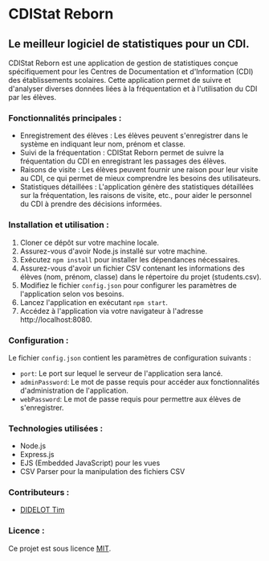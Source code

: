 # CDIStat Reborn
## Le meilleur logiciel de statistiques pour un CDI.

CDIStat Reborn est une application de gestion de statistiques conçue spécifiquement pour les Centres de Documentation et d'Information (CDI) des établissements scolaires. Cette application permet de suivre et d'analyser diverses données liées à la fréquentation et à l'utilisation du CDI par les élèves.

### Fonctionnalités principales :
- Enregistrement des élèves : Les élèves peuvent s'enregistrer dans le système en indiquant leur nom, prénom et classe.
- Suivi de la fréquentation : CDIStat Reborn permet de suivre la fréquentation du CDI en enregistrant les passages des élèves.
- Raisons de visite : Les élèves peuvent fournir une raison pour leur visite au CDI, ce qui permet de mieux comprendre les besoins des utilisateurs.
- Statistiques détaillées : L'application génère des statistiques détaillées sur la fréquentation, les raisons de visite, etc., pour aider le personnel du CDI à prendre des décisions informées.

### Installation et utilisation :
1. Cloner ce dépôt sur votre machine locale.
2. Assurez-vous d'avoir Node.js installé sur votre machine.
3. Exécutez `npm install` pour installer les dépendances nécessaires.
4. Assurez-vous d'avoir un fichier CSV contenant les informations des élèves (nom, prénom, classe) dans le répertoire du projet (students.csv).
5. Modifiez le fichier `config.json` pour configurer les paramètres de l'application selon vos besoins.
6. Lancez l'application en exécutant `npm start`.
7. Accédez à l'application via votre navigateur à l'adresse http://localhost:8080.

### Configuration :
Le fichier `config.json` contient les paramètres de configuration suivants :
- `port`: Le port sur lequel le serveur de l'application sera lancé.
- `adminPassword`: Le mot de passe requis pour accéder aux fonctionnalités d'administration de l'application.
- `webPassword`: Le mot de passe requis pour permettre aux élèves de s'enregistrer.

### Technologies utilisées :
- Node.js
- Express.js
- EJS (Embedded JavaScript) pour les vues
- CSV Parser pour la manipulation des fichiers CSV

### Contributeurs :
- [DIDELOT Tim](https://github.com/CaraPloof)

### Licence :
Ce projet est sous licence [MIT](https://github.com/CaraPloof/CDIStatReborn/blob/main/LICENSE).
